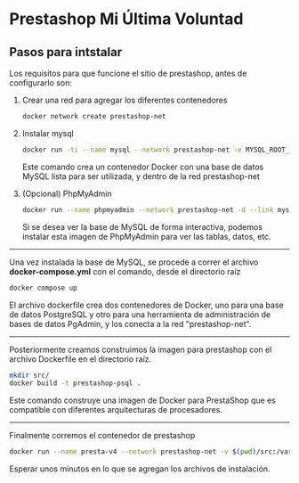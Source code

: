 # Prestashop Mi Última Voluntad

## Pasos para intstalar

Los requisitos para que funcione el sitio de prestashop, antes de configurarlo son:

1. Crear una red para agregar los diferentes contenedores

    ```bash
    docker network create prestashop-net
    ```

2. Instalar mysql

    ```bash
    docker run -ti --name mysql --network prestashop-net -e MYSQL_ROOT_PASSWORD=admin -p 3307:3306 -d mysql:5.7
    ```

    Este comando crea un contenedor Docker con una base de datos MySQL lista para ser utilizada, y dentro de la red prestashop-net

3. (Opcional) PhpMyAdmin

    ```bash
    docker run --name phpmyadmin --network prestashop-net -d --link mysql:db -p 8084:80 phpmyadmin
    ```

    Si se desea ver la base de MySQL de forma interactiva, podemos instalar esta imagen de PhpMyAdmin para ver las tablas, datos, etc.

---

Una vez instalada la base de MySQL, se procede a correr el archivo **docker-compose.yml** con el comando, desde el directorio raíz

```bash
docker compose up    
```

El archivo dockerfile crea dos contenedores de Docker, uno para una base de datos PostgreSQL y otro para una herramienta de administración de bases de datos PgAdmin, y los conecta a la red "prestashop-net".

---

Posteriormente creamos construimos la imagen para prestashop con el archivo Dockerfile en el directorio raíz. 

```bash
mkdir src/
docker build -t prestashop-psql .
```

Este comando construye una imagen de Docker para PrestaShop que es compatible con diferentes arquitecturas de procesadores.

---

Finalmente corremos el contenedor de prestashop

```bash
docker run --name presta-v4 --network prestashop-net -v $(pwd)/src:/var/www/html  -p 9090:80 prestashop-psql
```

Esperar unos minutos en lo que se agregan los archivos de instalación.
